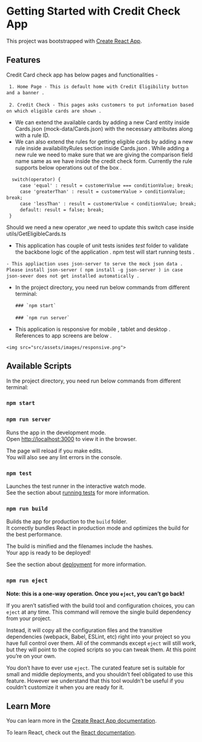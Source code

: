 # Getting Started with Credit Check App

This project was bootstrapped with [Create React App](https://github.com/facebook/create-react-app).

## Features

Credit Card check app has below pages and functionalities -

     1. Home Page - This is default home with Credit Eligibility button and a banner .

     2. Credit Check - This pages asks customers to put information based on which eligible cards are shown .

  -    We can extend the available cards by adding a new Card entity inside Cards.json (mock-data/Cards.json)  with the necessary attributes along with a rule ID.
  -    We can also extend the rules for getting eligible cards by adding a new rule inside availabilityRules section inside Cards.json . While adding a new rule we need to make sure  that  we are giving the comparison field name same as we have inside the credit check form. Currently the rule supports below
  operations out of the box .
   ```
     switch(operator) {
        case 'equal' : result = customerValue === conditionValue; break;
        case 'greaterThan' : result = customerValue > conditionValue; break;
        case 'lessThan' : result = customerValue < conditionValue; break;
        default: result = false; break;
    }
   ```
   Should we need a new operator ,we need to update this switch case inside utils/GetEligibleCards.ts

   -  This application has couple of unit tests isnides _test_ folder to validate the backbone  logic of the application . npm test will start running tests .

    - This appliaction uses json-server to serve the mock json data . Please install json-server ( npm install -g json-server ) in case json-sever does not get installed automatically .

   - In the project directory, you need run below commands from different terminal:

         ### `npm start`

         ### `npm run server`

   - This application is responsive  for mobile , tablet and desktop . References to app screens are below . 

    <img src="src/assets/images/responsive.png">

  


 

## Available Scripts

In the project directory, you need run below commands from different terminal:

### `npm start`

### `npm run server`

Runs the app in the development mode.\
Open [http://localhost:3000](http://localhost:3000) to view it in the browser.


The page will reload if you make edits.\
You will also see any lint errors in the console.

### `npm test`

Launches the test runner in the interactive watch mode.\
See the section about [running tests](https://facebook.github.io/create-react-app/docs/running-tests) for more information.

### `npm run build`

Builds the app for production to the `build` folder.\
It correctly bundles React in production mode and optimizes the build for the best performance.

The build is minified and the filenames include the hashes.\
Your app is ready to be deployed!

See the section about [deployment](https://facebook.github.io/create-react-app/docs/deployment) for more information.

### `npm run eject`

**Note: this is a one-way operation. Once you `eject`, you can’t go back!**

If you aren’t satisfied with the build tool and configuration choices, you can `eject` at any time. This command will remove the single build dependency from your project.

Instead, it will copy all the configuration files and the transitive dependencies (webpack, Babel, ESLint, etc) right into your project so you have full control over them. All of the commands except `eject` will still work, but they will point to the copied scripts so you can tweak them. At this point you’re on your own.

You don’t have to ever use `eject`. The curated feature set is suitable for small and middle deployments, and you shouldn’t feel obligated to use this feature. However we understand that this tool wouldn’t be useful if you couldn’t customize it when you are ready for it.

## Learn More

You can learn more in the [Create React App documentation](https://facebook.github.io/create-react-app/docs/getting-started).

To learn React, check out the [React documentation](https://reactjs.org/).
